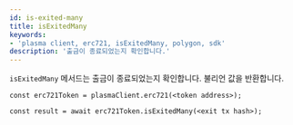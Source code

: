 ```yaml
---
id: is-exited-many
title: isExitedMany
keywords:
- 'plasma client, erc721, isExitedMany, polygon, sdk'
description: '출금이 종료되었는지 확인합니다.'
---
```


`isExitedMany` 메서드는 출금이 종료되었는지 확인합니다. 불리언 값을 반환합니다.

```
const erc721Token = plasmaClient.erc721(<token address>);

const result = await erc721Token.isExitedMany(<exit tx hash>);

```
